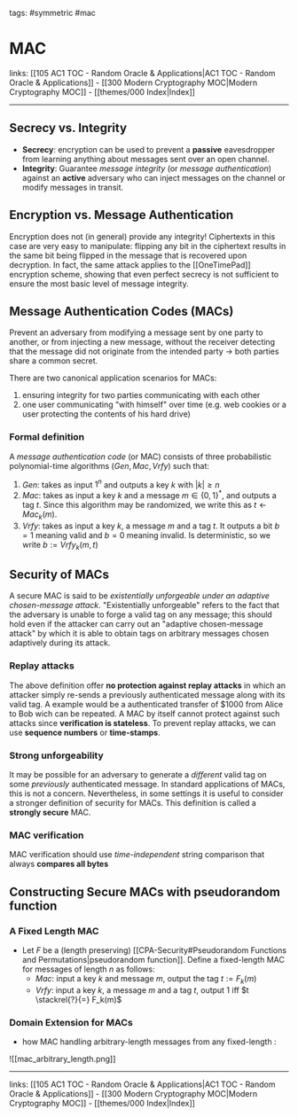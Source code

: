 tags: #symmetric #mac

# MAC

links: [[105 AC1 TOC - Random Oracle & Applications|AC1 TOC - Random Oracle & Applications]] - [[300 Modern Cryptography MOC|Modern Cryptography MOC]] - [[themes/000 Index|Index]]

---

## Secrecy vs. Integrity

- **Secrecy**: encryption can be used to prevent a **passive** eavesdropper from learning anything about messages sent over an open channel.
- **Integrity**: Guarantee *message integrity* (or *message authentication*) against an **active** adversary who can inject messages on the channel or modify messages in transit.

## Encryption vs. Message Authentication

Encryption does not (in general) provide any integrity! Ciphertexts in this case are very easy to manipulate: flipping any bit in the ciphertext results in the same bit being flipped in the message that is recovered upon decryption. In fact, the same attack applies to the [[OneTimePad]] encryption scheme, showing that even perfect secrecy is not sufficient to ensure the most basic level of message integrity.

## Message Authentication Codes (MACs)

Prevent an adversary from modifying a message sent by one party to another, or from injecting a new message, without the receiver detecting that the message did not originate from the intended party $\rightarrow$ both parties share a common secret.

There are two canonical application scenarios for MACs:

1. ensuring integrity for two parties communicating with each other
2. one user communicating "with himself" over time (e.g. web cookies or a user protecting the contents of his hard drive)

### Formal definition

A *message authentication code* (or MAC) consists of three probabilistic polynomial-time algorithms ($Gen, Mac, Vrfy$) such that:

1. $Gen$: takes as input $1^n$ and outputs a key $k$ with $|k| \geq n$
2. $Mac$: takes as input a key $k$ and a message $m \in \{0, 1\}^*$, and outputs a tag $t$. Since this algorithm may be randomized, we write this as $t \leftarrow Mac_k(m)$.
3. $Vrfy$: takes as input a key $k$, a message $m$ and a tag $t$. It outputs a bit $b = 1$ meaning valid and $b = 0$ meaning invalid. Is deterministic, so we write $b := Vrfy_k(m,t)$

## Security of MACs

A secure MAC is said to be *existentially unforgeable under an adaptive chosen-message attack*. "Existentially unforgeable" refers to the fact that the adversary is unable to forge a valid tag on any message; this should hold even if the attacker can carry out an "adaptive chosen-message attack" by which it is able to obtain tags on arbitrary messages chosen adaptively during its attack.

### Replay attacks

The above definition offer **no protection against replay attacks** in which an attacker simply re-sends a previously authenticated message along with its valid tag. A example would be a authenticated transfer of $1000 from Alice to Bob wich can be repeated.
A MAC by itself cannot protect against such attacks since **verification is stateless**.
To prevent replay attacks, we can use **sequence numbers** or **time-stamps**.

### Strong unforgeability

It may be possible for an adversary to generate a *different* valid tag on some *previously* authenticated message. In standard applications of MACs, this is not a concern. Nevertheless, in some settings it is useful to consider a stronger definition of security for MACs.
This definition is called a **strongly secure** MAC.

### MAC verification

MAC verification should use *time-independent* string comparison that always **compares all bytes**

## Constructing Secure MACs with pseudorandom function

### A Fixed Length MAC

- Let $F$ be a (length preserving) [[CPA-Security#Pseudorandom Functions and Permutations|pseudorandom function]]. Define a fixed-length MAC for messages of length $n$ as follows:
	- $Mac$: input a key $k$ and message $m$, output the tag $t := F_k(m)$
	- $Vrfy$: input a key $k$, a message $m$ and a tag $t$, output 1 iff $t \stackrel{?}{=} F_k(m)$

### Domain Extension for MACs

- how MAC handling arbitrary-length messages from any fixed-length :

![[mac_arbitrary_length.png]]

---
links: [[105 AC1 TOC - Random Oracle & Applications|AC1 TOC - Random Oracle & Applications]] - [[300 Modern Cryptography MOC|Modern Cryptography MOC]] - [[themes/000 Index|Index]]
